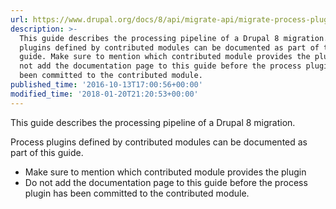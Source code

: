 ```yaml
---
url: https://www.drupal.org/docs/8/api/migrate-api/migrate-process-plugins
description: >-
  This guide describes the processing pipeline of a Drupal 8 migration. Process
  plugins defined by contributed modules can be documented as part of this
  guide. Make sure to mention which contributed module provides the plugin Do
  not add the documentation page to this guide before the process plugin has
  been committed to the contributed module.
published_time: '2016-10-13T17:00:56+00:00'
modified_time: '2018-01-20T21:20:53+00:00'
---
```

This guide describes the processing pipeline of a Drupal 8 migration.

Process plugins defined by contributed modules can be documented as part of this guide.

* Make sure to mention which contributed module provides the plugin
* Do not add the documentation page to this guide before the process plugin has been committed to the contributed module.